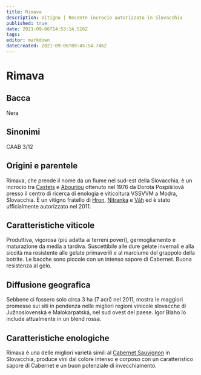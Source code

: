 ```yaml
---
title: Rimava
description: Vitigno | Recente incrocio autorizzato in Slovacchia
published: true
date: 2021-09-06T14:53:14.516Z
tags: 
editor: markdown
dateCreated: 2021-09-06T09:45:54.746Z
---
```


# Rimava

## Bacca
Nera

## Sinonimi

CAAB 3/12

## Origini e parentele
Rimava, che prende il nome da un fiume nel sud-est della Slovacchia, è un incrocio tra [Castets](/vitigni/castets) e [Abouriou](/vitigni/abouriou) ottenuto nel 1976 da Dorota Pospíšilová presso il centro di ricerca di enologia e viticoltura VSSVVM a Modra, Slovacchia. È un vitigno fratello di [Hron](/vitigni/hron), [Nitranka](/vitigni/nitranka) e [Váh](/vitigni/vah) ed è stato ufficialmente autorizzato nel 2011.

## Caratteristiche viticole

Produttiva, vigorosa (più adatta ai terreni poveri), germogliamento e maturazione da media a tardiva. Suscettibile alle dure gelate invernali e alla siccità ma resistente alle gelate primaverili e al marciume del grappolo della botrite. Le bacche sono piccole con un intenso sapore di Cabernet. Buona resistenza al gelo.

## Diffusione geografica
Sebbene ci fossero solo circa 3 ha (7 acri) nel 2011, mostra le maggiori promesse sui siti in pendenza nelle migliori regioni vinicole slovacche di Južnoslovenská e Malokarpatská, nel sud ovest del paese. Igor Blaho lo include attualmente in un blend rossa.

## Caratteristiche enologiche
Rimava è una delle migliori varietà simili al [Cabernet Sauvignon](/vitigni/cabernet-sauvignon) in Slovacchia, produce vini dal colore intenso e corposo con un caratteristico sapore di Cabernet e un buon potenziale di invecchiamento. 